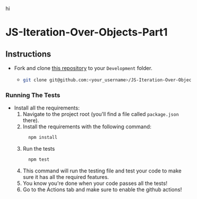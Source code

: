  hi
# JS-Iteration-Over-Objects-Part1

## Instructions

- Fork and clone [this repository](https://github.com/JoinCODED/JS-Iteration-Over-Objects-Part1) to your `Development` folder.
  - ```bash
    git clone git@github.com:<your_username>/JS-Iteration-Over-Objects-Part1.git
    ```

### Running The Tests

- Install all the requirements:
  1.  Navigate to the project root (you'll find a file called `package.json` there).
  2.  Install the requirements with the following command:
      ```bash
        npm install
      ```
  3.  Run the tests
      ```bash
        npm test
      ```
  4.  This command will run the testing file and test your code to make sure it has all the required features.
  5.  You know you're done when your code passes all the tests!
  6.  Go to the Actions tab and make sure to enable the github actions!
